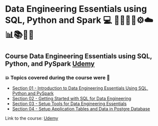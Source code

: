 # Data Engineering Essentials using SQL, Python and Spark 💻 👩🏻‍💻🤯⚙️☁️📊📚🎲🐍
## Course Data Engineering Essentials using SQL, Python, and PySpark [Udemy](https://www.udemy.com/course/data-engineering-essentials-sql-python-and-spark/)
### 💥 Topics covered during the course were 🚀
- [Section 01 - Introduction to Data Engineering Essentials Using SQL, Python and PySpark](https://github.com/romulovieira777/Data_Engineering_Essentials_Using_SQL_Python_and_Spark/tree/main/Section_01_Introduction_to_Data_Engineering_Essentials_Using_SQL_Python_and_Pyspark)
- [Section 02 - Getting Started with SQL for Data Engineering](https://github.com/romulovieira777/Data_Engineering_Essentials_Using_SQL_Python_and_Spark/tree/main/Section_02_Getting_Started_With_Sql_For_Data_Engineering)
- [Section 03 - Setup Tools for Data Engineering Essentials](https://github.com/romulovieira777/Data_Engineering_Essentials_Using_SQL_Python_and_Spark/tree/main/Section_03_Setup_Tools_For_Data_Engineering_Essentials)
- [Section 04 - Setup Application Tables and Data in Postgre Database](https://github.com/romulovieira777/Data_Engineering_Essentials_Using_SQL_Python_and_Spark/tree/main/Section_04_Setup_Application_Tables_and_Data_in_Postgre_Database)

Link to the course: [Udemy](https://www.udemy.com/course/data-engineering-essentials-sql-python-and-spark/)
